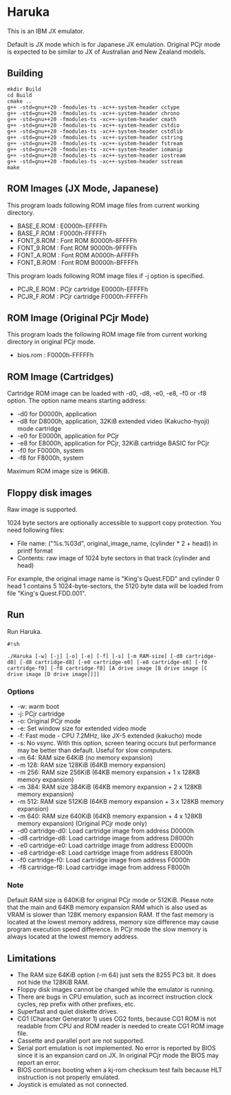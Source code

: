 # Haruka

This is an IBM JX emulator.

Default is JX mode which is for Japanese JX emulation. Original PCjr mode is expected to be similar to JX of Australian and New Zealand models.

## Building

```
mkdir Build
cd Build
cmake ..
g++ -std=gnu++20 -fmodules-ts -xc++-system-header cctype
g++ -std=gnu++20 -fmodules-ts -xc++-system-header chrono
g++ -std=gnu++20 -fmodules-ts -xc++-system-header cmath
g++ -std=gnu++20 -fmodules-ts -xc++-system-header cstdio
g++ -std=gnu++20 -fmodules-ts -xc++-system-header cstdlib
g++ -std=gnu++20 -fmodules-ts -xc++-system-header cstring
g++ -std=gnu++20 -fmodules-ts -xc++-system-header fstream
g++ -std=gnu++20 -fmodules-ts -xc++-system-header iomanip
g++ -std=gnu++20 -fmodules-ts -xc++-system-header iostream
g++ -std=gnu++20 -fmodules-ts -xc++-system-header sstream
make
```

## ROM Images (JX Mode, Japanese)

This program loads following ROM image files from current working directory.

* BASE_E.ROM : E0000h-EFFFFh
* BASE_F.ROM : F0000h-FFFFFh
* FONT_8.ROM : Font ROM 80000h-8FFFFh
* FONT_9.ROM : Font ROM 90000h-9FFFFh
* FONT_A.ROM : Font ROM A0000h-AFFFFh
* FONT_B.ROM : Font ROM B0000h-BFFFFh

This program loads following ROM image files if -j option is specified.

* PCJR_E.ROM : PCjr cartridge E0000h-EFFFFh
* PCJR_F.ROM : PCjr cartridge F0000h-FFFFFh

## ROM Image (Original PCjr Mode)

This program loads the following ROM image file from current working directory in original PCjr mode.

* bios.rom : F0000h-FFFFFh

## ROM Image (Cartridges)

Cartridge ROM image can be loaded with -d0, -d8, -e0, -e8, -f0 or -f8 option. The option name means starting address:

* -d0 for D0000h, application
* -d8 for D8000h, application, 32KiB extended video (Kakucho-hyoji) mode cartridge
* -e0 for E0000h, application for PCjr
* -e8 for E8000h, application for PCjr, 32KiB cartridge BASIC for PCjr
* -f0 for F0000h, system
* -f8 for F8000h, system

Maximum ROM image size is 96KiB.

## Floppy disk images

Raw image is supported.

1024 byte sectors are optionally accessible to support copy protection. You need following files:

* File name: ("%s.%03d", original_image_name, (cylinder * 2 + head)) in printf format
* Contents: raw image of 1024 byte sectors in that track (cylinder and head)

For example, the original image name is "King's Quest.FDD" and cylinder 0 head 1 contains 5 1024-byte-sectors, the 5120 byte data will be loaded from file "King's Quest.FDD.001".

## Run

Run Haruka.

```
#!sh

./Haruka [-w] [-j] [-o] [-e] [-f] [-s] [-m RAM-size] [-d0 cartridge-d0] [-d8 cartridge-d8] [-e0 cartridge-e0] [-e8 cartridge-e8] [-f0 cartridge-f0] [-f8 cartridge-f8] [A drive image [B drive image [C drive image [D drive image]]]]
```

### Options

* -w: warm boot
* -j: PCjr cartridge
* -o: Original PCjr mode
* -e: Set window size for extended video mode
* -f: Fast mode - CPU 7.2MHz, like JX-5 extended (kakucho) mode
* -s: No vsync. With this option, screen tearing occurs but performance may be better than default. Useful for slow computers.
* -m 64: RAM size 64KiB (no memory expansion)
* -m 128: RAM size 128KiB (64KB memory expansion)
* -m 256: RAM size 256KiB (64KB memory expansion + 1 x 128KB memory expansion)
* -m 384: RAM size 384KiB (64KB memory expansion + 2 x 128KB memory expansion)
* -m 512: RAM size 512KiB (64KB memory expansion + 3 x 128KB memory expansion)
* -m 640: RAM size 640KiB (64KB memory expansion + 4 x 128KB memory expansion) (Original PCjr mode only)
* -d0 cartridge-d0: Load cartridge image from address D0000h
* -d8 cartridge-d8: Load cartridge image from address D8000h
* -e0 cartridge-e0: Load cartridge image from address E0000h
* -e8 cartridge-e8: Load cartridge image from address E8000h
* -f0 cartridge-f0: Load cartridge image from address F0000h
* -f8 cartridge-f8: Load cartridge image from address F8000h

### Note

Default RAM size is 640KiB for original PCjr mode or 512KiB. Please note that the main and 64KB memory expansion RAM which is also used as VRAM is slower than 128K memory expansion RAM. If the fast memory is located at the lowest memory address, memory size difference may cause program execution speed difference. In PCjr mode the slow memory is always located at the lowest memory address.

## Limitations

* The RAM size 64KiB option (-m 64) just sets the 8255 PC3 bit. It does not hide the 128KiB RAM.
* Floppy disk images cannot be changed while the emulator is running.
* There are bugs in CPU emulation, such as incorrect instruction clock cycles, rep prefix with other prefixes, etc.
* Superfast and quiet diskette drives.
* CG1 (Character Generator 1) uses CG2 fonts, because CG1 ROM is not readable from CPU and ROM reader is needed to create CG1 ROM image file.
* Cassette and parallel port are not supported.
* Serial port emulation is not implemented. No error is reported by BIOS since it is an expansion card on JX. In original PCjr mode the BIOS may report an error.
* BIOS continues booting when a kj-rom checksum test fails because HLT instruction is not properly emulated.
* Joystick is emulated as not connected.